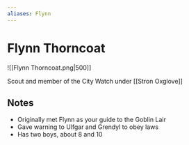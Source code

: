 ```yaml
---
aliases: Flynn
---
```


# Flynn Thorncoat

![[Flynn Thorncoat.png|500]]

Scout and member of the City Watch under [[Stron Oxglove]]

## Notes

- Originally met Flynn as your guide to the Goblin Lair
- Gave warning to Ulfgar and Grendyl to obey laws
- Has two boys, about 8 and 10